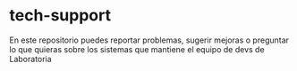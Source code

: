 # tech-support
En este repositorio puedes reportar problemas, sugerir mejoras o preguntar lo que quieras sobre los sistemas que mantiene el equipo de devs de Laboratoria
